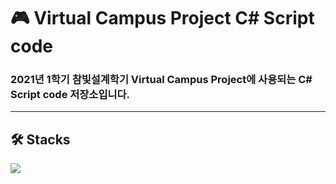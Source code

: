 # 🎮 Virtual Campus Project C# Script code

### 2021년 1학기 참빛설계학기 Virtual Campus Project에 사용되는 C# Script code 저장소입니다.

---

## 🛠 Stacks

<img src="https://firebasestorage.googleapis.com/v0/b/mangoplate-a1a46.appspot.com/o/virtualcampus%20stacks%20upload%20.jpg?alt=media&token=a501e69d-482d-4a20-8cd4-525ecbcbbb99" >
